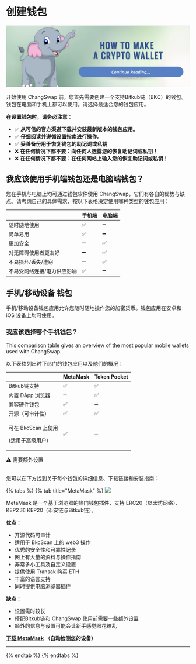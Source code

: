 # 创建钱包

![](<../.gitbook/assets/截屏2022-03-29 上午8.39.37.png>)

开始使用 ChangSwap 前，您首先需要创建一个支持Bitkub链（BKC）的钱包。钱包在电脑和手机上都可以使用。请选择最适合您的钱包应用。

**在设置钱包时，请务必注意**：

* ✅ **从可信的官方渠道下载并安装最新版本的钱包应用。**
* ✅ **仔细阅读并遵循设置指南进行操作。**
* ✅ **妥善备份用于恢复钱包的助记词或私钥**
* ❌ **在任何情况下都不要：向任何人透露您的恢复助记词或私钥！**
* ❌ **在任何情况下都不要：在任何网站上输入您的恢复助记词或私钥！**

## 我应该使用手机端钱包还是电脑端钱包？

您在手机与电脑上均可通过钱包软件使用 ChangSwap，它们有各自的优势与缺点。请考虑自己的具体需求，按以下表格决定使用哪种类型的钱包应用：

|                | 手机端 | 电脑端 |
| -------------- | --- | --- |
| 随时随地使用         | ✅   | ➖   |
| 简单易用           | ✅   | ➖   |
| 更加安全           | ➖   | ✅   |
| 对无障碍使用者更友好     | ➖   | ✅   |
| 不易损坏/丢失/遭窃     | ➖   | ✅   |
| 不易受网络连接/电力供应影响 | ✅   | ➖   |

## **手机/移动设备 钱包**

手机/移动设备钱包应用允许您随时随地操作您的加密货币。钱包应用在安卓和 iOS 设备上均可使用。

### 我应该选择哪个手机钱包？ <a href="#which-mobile-wallet-should-i-choose" id="which-mobile-wallet-should-i-choose"></a>

This comparison table gives an overview of the most popular mobile wallets used with ChangSwap.

以下表格列出时下热门的钱包应用以及他们的概况：

| ​                                     | MetaMask | Token Pocket |
| ------------------------------------- | -------- | ------------ |
| Bitkub链支持                             | ✅        | ✅            |
| 内置 DApp 浏览器                           | ➖        | ✅            |
| 兼容硬件钱包                                | ✅        | ➖            |
| 开源（可审计性）                              | ✅        | ✅            |
| <p>可在 BkcScan 上使用</p><p>(适用于高级用户)</p> | ✅        | ➖            |

⚠️ 需要额外设置

\
您可以在下方找到关于每个钱包的详细信息、下载链接和安装指南：

{% tabs %}
{% tab title="MetaMask" %}
![](<../.gitbook/assets/image (33) (3) (4) (5).png>)

MetaMask 是一个基于浏览器的热门钱包插件，支持 ERC20（以太坊网络）、KEP2 和 KEP20（币安链与Bitkub链）。

​**优点：**

* 开源代码可审计
* 适用于 BkcScan 上的 web3 操作
* 优秀的安全性和可靠性记录
* 网上有大量的资料与操作指南
* 非常多小工具及自定义设置
* 提供使用 Transak 购买 ETH
* 丰富的语言支持
* 同时提供电脑浏览器插件

**缺点：**

* 设置需时较长
* 搭配Bitkub链和 ChangSwap 使用前需要一些额外设置
* 额外的信息与设置可能会让新手感觉眼花缭乱

[**下载 MetaMask**](https://metamask.io/download.html) **（自动检测您的设备）**

***
{% endtab %}
{% endtabs %}
